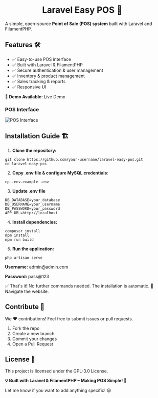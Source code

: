 <p align="center">
    <h1 align="center">Laravel Easy POS 🎉</h1>
</p>

A simple, open-source **Point of Sale (POS) system** built with Laravel and FilamentPHP.


## Features 🛠️
- ✅ Easy-to-use POS interface
- ✅ Built with Laravel & FilamentPHP
- ✅ Secure authentication & user management
- ✅ Inventory & product management
- ✅ Sales tracking & reports
- ✅ Responsive UI

**🚀 Demo Available:** Live Demo


### **POS Interface**  
![POS Interface](https://raw.githubusercontent.com/arshidkv12/laravel-easy-pos/main/laravel-easy-pos.png)  


## Installation Guide 🏗️

1. **Clone the repository:**

```shell
git clone https://github.com/your-username/laravel-easy-pos.git
cd laravel-easy-pos

```
2. **Copy .env file & configure MySQL credentials:**

```shell
cp .env.example .env

```

3. **Update .env file**

```shell
DB_DATABASE=your_database
DB_USERNAME=your_username
DB_PASSWORD=your_password
APP_URL=http://localhost

```

4. **Install dependencies:**

```shell
composer install
npm install
npm run build
```

5. **Run the application:**

```shell
php artisan serve
```

**Username:** admin@admin.com

**Password:** pass@123


✅ That's it! No further commands needed. The installation is automatic. 🎉 
Navigate the website. 


## Contribute 🤝
We ❤️ contributions! Feel free to submit issues or pull requests.

1. Fork the repo
2. Create a new branch
3. Commit your changes
4. Open a Pull Request
 

## License 📜
This project is licensed under the GPL-3.0 License.


**💡 Built with Laravel & FilamentPHP – Making POS Simple! 🚀**

Let me know if you want to add anything specific! 😃
